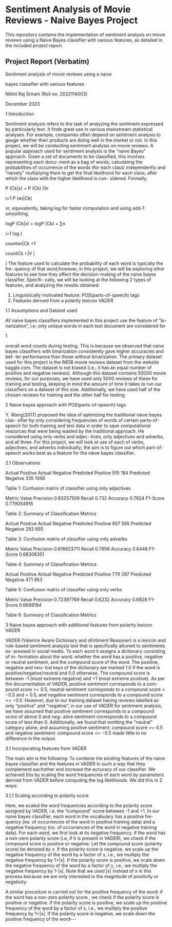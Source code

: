 # Sentiment Analysis of Movie Reviews - Naive Bayes Project

This repository contains the implementation of sentiment analysis on movie reviews using a Naive Bayes classifier with various features, as detailed in the included project report.

## Project Report (Verbatim)

Sentiment analysis of movie reviews using a naive

bayes classifier with various features

Nikhil Raj Sriram (Roll no. 2022114003)

December 2023

1 Introduction

Sentiment analysis refers to the task of analyzing the sentiment expressed by
particularly text. It finds great use in various mainstream statistical analyses.
For example, companies often depend on sentiment analysis to gauge whether
their products are doing well in the market or not. In this project, we will be
conducting sentiment analysis on movie reviews.
A popular approach used for sentiment analysis is the ”naive Bayes” approach.
Given a set of documents to be classified, this involves representing each docu-
ment as a bag of words, calculating the probabilities of occurrence of the words
(for each class) independently and ”naively” multiplying them to get the final
likelihood for each class, after which the class with the higher likelihood is con-
sidered. Formally,

P (Ck|x) = P (Ck)
∏n

i=1 P (wi|Ck)

or, equivalently, taking log for faster computation and using add-1 smoothing,

logP (Ck|x) = logP (Ck) +
∑n

i=1 log
(

countwi|Ck
+1

countCk
+|V |

)
The feature used to calculate the probability of each word is typically the fre-
quency of that word;however, in this project, we will be exploring other features
to see how they affect the decision-making of the naive bayes classifier. Specifi-
cally, we will be looking at the following 2 types of features, and analyzing the
results obtained:

1. Linguistically motivated feature: POS(parts-of-speech) tags
2. Features derived from a polarity lexicon VADER

1.1 Assumptions and Dataset used

All naive bayes classifiers implemented in this project use the feature of ”bi-
narization”, i.e, only unique words in each test document are considered for

1

overall word counts during testing. This is because we observed that naive
bayes classifiers with binarization consistently gave higher accuracies and bet-
ter performance than those without binarization.
The primary dataset used for this project is the IMDB movie reviews dataset
from the website kaggle.com. The dataset is not biased (i.e., it has an equal
number of positive and negative reviews). Although this dataset contains 50000
movie reviews, for our purposes, we have used only 5000 reviews of these for
training and testing, keeping in mind the amount of time it takes to run our
classifiers on a dataset of this size. Additionally, we have used half of the chosen
reviews for training and the other half for testing.

2 Naive bayes approach with POS(parts-of-speech)
tags

Y. Wang(2017) proposed the idea of optimizing the traditional näıve bayes clas-
sifier by only considering frequencies of words of certain parts-of-speech for both
training and test data in order to save computational resources that were being
wasted by the traditional approach. He considered using only verbs and adjec-
tives, only adjectives and adverbs, and all three. For this project, we will look
at use of each of verbs, adjectives, and adverbs individually; the aim is to figure
out which part-of-speech works best as a feature for the näıve bayes classifier.

2.1 Observations

Actual Positive    Actual Negative
Predicted Positive 915               184
Predicted Negative 335              1066

Table 1: Confusion matrix of classifier using only adjectives

Metric             Value
Precision          0.83257506
Recall             0.732
Accuracy           0.7924
F1-Score           0.779054916

Table 2: Summary of Classification Metrics

Actual Positive    Actual Negative
Predicted Positive 957               595
Predicted Negative 293               655

Table 3: Confusion matrix of classifier using only adverbs

Metric             Value
Precision          0.616623711
Recall             0.7656
Accuracy           0.6448
F1-Score           0.68308351

Table 4: Summary of Classification Metrics

Actual Positive    Actual Negative
Predicted Positive 779               297
Predicted Negative 471               953

Table 5: Confusion matrix of classifier using only verbs

Metric             Value
Precision          0.72397769
Recall             0.6232
Accuracy           0.6928
F1-Score           0.6698194

Table 6: Summary of Classification Metrics

3 Naive bayes approach with additional features
from polarity lexicon VADER

VADER (Valence Aware Dictionary and sEntiment Reasoner) is a lexicon and
rule-based sentiment analysis tool that is specifically attuned to sentiments ex-
pressed in social media. To each word it assigns a dictionary consisting of in-
formation about the word: whether the word has a positive, negative or neutral
sentiment, and the compound score of the word. The positive, negative and neu-
tral keys of the dictionary are marked 1.0 if the word is positive/negative/neutral
and 0.0 otherwise. The compound score is between -1 (most extreme negative)
and +1 (most extreme positive).
As per the documentation of VADER, positive sentiment corresponds to a com-
pound score >= 0.5, neutral sentiment corresponds to a compound score > −0.5
and < 0.5, and negative sentiment corresponds to a compound score <= −0.5.
However, due to our training dataset having reviews labelled as only “positive”
and “negative”, in our use of VADER for sentiment analysis, we have assumed
that positive sentiment corresponds to a compound score of above 0 and neg-
ative sentiment corresponds to a compound score of less than 0. Additionally,
we found that omitting the “neutral” category alone, and assuming positive
sentiment: compound score >= 0.5 and negative sentiment: compound score
<= −0.5 made little to no difference in the output.

3.1 Incorporating features from VADER

The main aim is the following: To combine the existing features of the naive
bayes classifier and the features in VADER in such a way that they complement
eachother and increase the accuracy of our classifier. We achieved this by scaling
the word frequencies of each word by parameters derived from VADER before
computing the log likelihoods. We did this in 2 ways:

3.1.1 Scaling according to polarity score

Here, we scaled the word frequencies according to the polarity score assigned
by VADER, i.e, the ”compound” score between -1 and +1.
In our naive bayes classifier, each word in the vocabulary has a positive fre-
quency (no. of occurrences of the word in positive training data) and a negative
frequency (no. of occurrences of the word in negative training data). For each
word, we first look at its negative frequency. If the word has a non-zero polarity
score (i.e, if it is present in VADER), we check if the compound score is positive
or negative. Let the compound score (polarity score) be denoted by x. If the
polarity score is negative, we scale up the negative frequency of the word by a
factor of x, i.e., we multiply the negative frequency by 1+|x|. If the polarity
score is positive, we scale down the negative frequency of the word by a factor
of x, i.e., we multiply the negative frequency by 1-|x|. Note that we used |x|
instead of x in this process because we are only interested in the magnitude of
positivity or negativity.

A similar procedure is carried out for the positive frequency of the word; if the
word has a non-zero polarity score , we check if the polarity score is positive or
negative. If the polarity score is positive, we scale up the positive frequency of
the word by a factor of x, i.e., we multiply the positive frequency by 1+|x|. If
the polarity score is negative, we scale down the positive frequency of the word---
